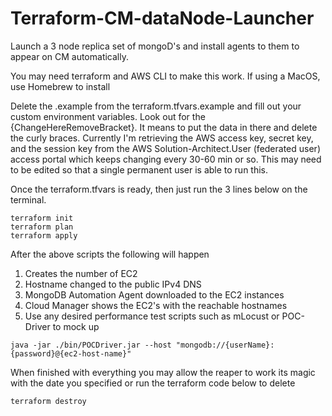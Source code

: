 # Terraform-CM-dataNode-Launcher
Launch a 3 node replica set of mongoD's and install agents to them to appear on CM automatically.

You may need terraform and AWS CLI to make this work. If using a MacOS, use Homebrew to install

Delete the .example from the terraform.tfvars.example and fill out your custom environment variables. Look out for the {ChangeHereRemoveBracket}. It means to put the data in there and delete the curly braces. Currently I'm retrieving the AWS access key, secret key, and the session key from the AWS Solution-Architect.User (federated user) access portal which keeps changing every 30-60 min or so. This may need to be edited so that a single permanent user is able to run this.

Once the terraform.tfvars is ready, then just run the 3 lines below on the terminal.
```
terraform init
terraform plan
terraform apply
```

After the above scripts the following will happen 
1. Creates the number of EC2
2. Hostname changed to the public IPv4 DNS
3. MongoDB Automation Agent downloaded to the EC2 instances
4. Cloud Manager shows the EC2's with the reachable hostnames
5. Use any desired performance test scripts such as mLocust or POC-Driver to mock up

`java -jar ./bin/POCDriver.jar --host "mongodb://{userName}:{password}@{ec2-host-name}"`

When finished with everything you may allow the reaper to work its magic with the date you specified or run the terraform code below to delete

```
terraform destroy
```



